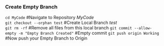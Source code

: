 ### Create Empty Branch
```cd MyCode``` #Navigate to Repository *MyCode*\
```git checkout --orphan test``` #Create Local Branch *test*\
```git rm -rf``` #Remove all files from this local branch
```git commit --allow-empty -m "Empty Branch Created"``` #Empty commit
```git push origin Working``` #Now push your Empty Branch to Origin
